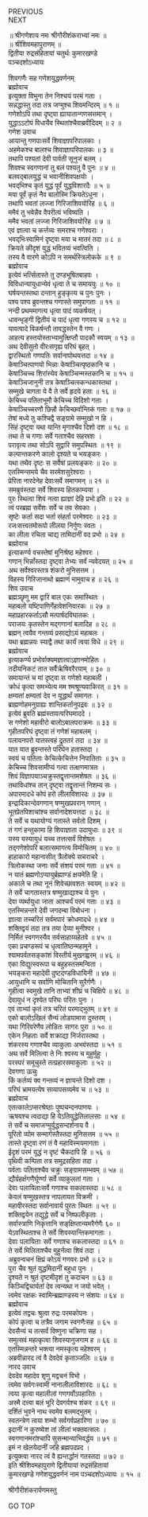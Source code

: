 PREVIOUS  
NEXT  
  
॥ श्रीगणेशाय नमः श्रीगौरीशंकराभ्यां नमः ॥  
॥ श्रीशिवमहापुराणम् ॥  
द्वितीया रुद्रसंहितायां चतुर्थः कुमारखण्डे  
पञ्चदशोऽध्यायः  
  
शिवगणैः सह गणेशयुद्धवर्णनम्  
ब्रह्मोवाच  
इत्युक्ता विभुना तेन निश्चयं परमं गताः ।  
सन्नद्धास्तु तदा तत्र जग्मुश्च शिवमन्दिरम् ॥ १ ॥  
गणेशोऽपि तथा दृष्ट्वा ह्यायातान्गणसत्तमान् ।  
युद्धाऽऽटोपं विधायैव स्थितांश्चैवाब्रवीदिदम् ॥ २ ॥  
गणेश उवाच  
आयान्तु गणपाःसर्वे शिवाज्ञापरिपालकाः ।  
अहमेकश्च बालश्च शिवाज्ञापरिपालकः ॥ ३ ॥  
तथापि पश्यतां देवी पार्वती सूनुजं बलम् ।  
शिवश्च स्वगणानां तु बलं पश्यतु वै पुनः ॥ ४ ॥  
बलवद्‌बालयुद्धं च भवानीशिवपक्षयोः ।  
भवद्‌भिश्च कृतं युद्धं पूर्वं युद्धविशारदैः ॥ ५ ॥  
मया पूर्वं कृतं नैव बालोस्मि क्रियतेऽधुना ।  
तथापि भवतां लज्जा गिरिजाशिवयोरिह ॥ ६ ॥  
ममैवं तु भवेन्नैव वैपरीत्यं भविष्यति ।  
ममैव भवतां लज्जा गिरिजाशिवयोरिह ॥ ७ ॥  
एवं ज्ञात्वा च कर्त्तव्यः समरश्च गणेश्वराः ।  
भवद्‌भिःस्वामिनं दृष्ट्वा मया च मातरं तदा ॥ ८ ॥  
क्रियते कीदृशं युद्धं भवितव्यं भवत्विति ।  
तस्य वै वारणे कोऽपि न समर्थस्त्रिलोकके ॥ ९ ॥  
ब्रह्मोवाच  
इत्येवं भर्त्सितास्ते तु दण्डभूषितबाहवः ।  
विविधान्यायुधान्येवं धृत्वा ते च समाययुः ॥ १० ॥  
घर्षयन्तस्तथा दन्तान् हुङ्‌कृत्य च पुनः पुनः ।  
पश्य पश्य ब्रुवन्तश्च गणास्ते समुपागताः ॥ ११ ॥  
नन्दी प्रथममागत्य धृत्वा पादं व्यकर्षयत् ।  
धावन्भृङ्‌गी द्वितीयं च पादं धृत्वा गणस्य च ॥ १२ ॥  
यावत्पादे विकर्षन्तौ तावद्धस्तेन वै गणः ।  
आहत्य हस्तयोस्ताभ्यामुत्क्षिप्तौ पादकौ स्वयम् ॥ १३ ॥  
अथ देवीसुतो वीरःसगृह्य परिघं बृहत् ।  
द्वारस्थितो गणपतिः सर्वानापोथयत्तदा ॥ १४ ॥  
केषाञ्चित्पाणयो भिन्नाः केषाञ्चित्पृष्ठकानि च ।  
केषाञ्चिच्च शिरांस्येव केषाञ्चिन्मस्तकानि च ॥ १५ ॥  
केषाञ्चिजानुनी तत्र केषाञ्चित्स्कन्धकास्तथा ।  
सम्मुखे चागता ये वै ते सर्वे हृदये हताः ॥ १६ ॥  
केचिच्च पतिताभूमौ केचिच्च विदिशो गताः ।  
केषाञ्चिच्चरणौ छिन्नौ केचिच्छर्वान्तिकं गताः ॥ १७ ॥  
तेषां मध्ये तु कश्चिद्वै सङ्‌ग्रामे सम्मुखो न हि ।  
सिंहं दृष्ट्वा यथा यान्ति मृगाश्चैव दिशो दश ॥ १८ ॥  
तथा ते च गणाः सर्वे गताश्चैव सहस्रशः ।  
परावृत्य तथा सोऽपि सुद्वारि समुपस्थितः ॥ १९ ॥  
कल्पान्तकरणे कालो दृश्यते च भयङ्‌करः ।  
यथा तथैव दृष्टः स सर्वेषां प्रलयङ्‌करः ॥ २० ॥  
एतस्मिन्समये चैव सरमेशसुरेश्वराः ।  
प्रेरिता नारदेनेह देवाःसर्वे समागमन् ॥ २१ ॥  
समब्रुवंस्तदा सर्वे शिवस्य हितकाम्यया ।  
पुरः स्थित्वा शिवं नत्वा ह्याज्ञां देहि प्रभो इति ॥ २२ ॥  
त्वं परब्रह्म सर्वेशः सर्वे च तव सेवकाः ।  
सृष्टेः कर्ता सदा भर्ता संहर्ता परमेश्वरः ॥ २३ ॥  
रजःसत्त्वतमोरूपो लीलया निर्गुणः स्वतः ।  
का लीला रचिता चाद्य तामिदानीं वद प्रभो ॥ २४ ॥  
ब्रह्मोवाच  
इत्याकर्ण्य वचस्तेषां मुनिश्रेष्ठ महेश्वरः ।  
गणान् भिन्नाँस्तदा दृष्ट्वा तेभ्यः सर्वं न्यवेदयत् ॥ २५ ॥  
अथ सर्वेश्वरस्तत्र शंकरो मुनिसत्तम ।  
विहस्य गिरिजानाथो ब्रह्माणं मामुवाच ह ॥ २६ ॥  
शिव उवाच  
ब्रह्मञ्छृणु मम द्वारि बाल एकः समास्थितः ।  
महाबलो यष्टिपाणिर्गेहावेशनिवारकः ॥ २७ ॥  
महाप्रहारकर्ताऽसौ मत्पार्षदविघातकः ।  
पराजयः कृतस्तेन मद्‌गणानां बलादिह ॥ २८ ॥  
ब्रह्मन् त्वयैव गन्तव्यं प्रसाद्योऽयं महाबलः ।  
यथा ब्रह्मन्नयः स्याद्वै तथा कार्यं त्वया विधे ॥ २९ ॥  
ब्रह्मोवाच  
इत्याकर्ण्य प्रभोर्वाक्यमज्ञात्वाऽज्ञानमोहितः ।  
तदीयनिकटं तात सर्वैर्ऋषिवरैरयाम् ॥ ३० ॥  
समायान्तं च मां दृष्ट्वा स गणेशो महाबली ।  
क्रोधं कृत्वा समभ्येत्य मम श्मश्रूण्यवाकिरत् ॥ ३१ ॥  
क्षम्यतां क्षम्यतां देव न युद्धार्थं समागतः ।  
ब्राह्मणोहमनुग्राह्यः शान्तिकर्तानुपद्रवः ॥ ३२ ॥  
इत्येवं ब्रुवति ब्रह्मंस्तावत्परिघमाददे ।  
स गणेशो महावीरो बालोऽबालपराक्रमः ॥ ३३ ॥  
गृहीतपरिघं दृष्ट्वा तं गणेशं महाबलम् ।  
पलायनपरो यातस्त्वहं द्रुततरं तदा ॥ ३४ ॥  
यात यात ब्रुवन्तस्ते परिघेन हतास्तदा ।  
स्वयं च पतिताः केचित्केचित्तेन निपातिताः ॥ ३५ ॥  
केचिच्च शिवसामीप्यं गत्वा तत्क्षणमात्रतः ।  
शिवं विज्ञापयाञ्चक्रुस्तद्वृत्तान्तमशेषतः ॥ ३६ ॥  
तथाविधांश्च तान् दृष्ट्वा तद्वृत्तान्तं निशम्य सः ।  
अपारमादधे कोपं हरो लीलाविशारदः ॥ ३७ ॥  
इन्द्रादिकान्देवगणान् षण्मुखप्रवरान् गणान् ।  
भूतप्रेतपिशाचांश्च सर्वानादेशयत्तदा ॥ ३८ ॥  
ते सर्वे च यथायोग्यं गतास्ते सर्वतो दिशम् ।  
तं गणं हन्तुकामा हि शिवाज्ञाता उदायुधाः ॥ ३९ ॥  
यस्य यस्यायुधं यच्च तत्तत्सर्वं विशेषतः ।  
तद्‌गणेशोपरि बलात्समागत्य विमोचितम् ॥ ४० ॥  
हाहाकारो महानासीत् त्रैलोक्ये सचराचरे ।  
त्रिलोकस्था जनाः सर्वे संशयं परमं गताः ॥ ४१ ॥  
न यातं ब्रह्मणोऽप्यायुर्ब्रह्माण्डं क्षयमेति हि ।  
अकाले च तथा नूनं शिवेच्छावशतः स्वयम् ॥ ४२ ॥  
ते सर्वे चागतास्तत्र षण्मुखाद्याश्च ये पुनः ।  
देवा व्यर्थायुधा जाता आश्चर्यं परमं गताः ॥ ४३ ॥  
एतस्मिन्नन्तरे देवी जगदम्बा विबोधना ।  
ज्ञात्वा तच्चरितं सर्वमपारं क्रोधमादधे ॥ ४४ ॥  
शक्तिद्वयं तदा तत्र तया देव्या मुनीश्वर ।  
निर्मितं स्वगणस्यैव सर्वसाहाय्यहेतवे ॥ ४५ ॥  
एका प्रचण्डरूपं च धृत्वातिष्ठन्महामुने ।  
श्यामपर्वतसङ्‌कांशं विस्तीर्य मुखगह्वरम् ॥ ४६ ॥  
एका विद्युत्स्वरूपा च बहुहस्तसमन्विता ।  
भयङ्‌करा महादेवी दुष्टदण्डविधायिनी ॥ ४७ ॥  
आयुधानि च सर्वाणि मोचितानि सुरैर्गणैः ।  
गृहीत्वा स्वमुखे तानि ताभ्यां शीघ्रं च चिक्षिपे ॥ ४८ ॥  
देवायुधं न दृश्येत परिघः परितः पुनः ।  
एवं ताभ्यां कृतं तत्र चरितं परमाद्‌भुतम् ॥ ४९ ॥  
एको बालोऽखिलं सैन्यं लोडयामास दुस्तरम् ।  
यथा गिरिवरेणैव लोडितः सागरः पुरा ॥ ५० ॥  
एकेन निहताः सर्वे शक्राद्या निर्जरास्तथा ।  
शंकरस्य गणाश्चैव व्याकुलाः अभवंस्तदा ॥ ५१ ॥  
अथ सर्वे मिलित्वा ते निः श्वस्य च मुहुर्मुहुः ।  
परस्परं समूचुस्ते तत्प्रहारसमाकुलाः ॥ ५२ ॥  
देवगणा ऊचुः  
किं कर्तव्यं क्व गन्तव्यं न ज्ञायन्ते दिशो दश ।  
परिघं भ्रामयत्येष सव्यापसव्यमेव च ॥ ५३ ॥  
ब्रह्मोवाच  
एतत्कालेऽप्सरश्रेष्ठाः पुष्पचन्दनपाणयः ।  
ऋषयश्च त्वदाद्या हि येऽतियुद्धेतिलालसाः ॥ ५४ ॥  
ते सर्वे च समाजग्मुर्युद्धसन्दर्शनाय वै ।  
पूरितो व्योम सन्मार्गस्तैस्तदा मुनिसत्तम ॥ ५५ ॥  
तास्ते दृष्ट्वा रणं तं वै महाविस्मयमागताः ।  
ईदृशं परमं युद्धं न दृष्टं चैकदापि हि ॥ ५६ ॥  
पृथिवी कम्पिता तत्र समुद्रसहिता तदा ।  
पर्वताः पतिताश्चैव चक्रुः सङ्‌ग्रामसम्भवम् ॥ ५७ ॥  
द्यौर्ग्रहर्क्षगणैर्घूर्ण्णा सर्वे व्याकुलतां गताः ।  
देवाः पलायिताःसर्वे गणाश्च सकलास्तदा ॥ ५८ ॥  
केवलं षण्मुखस्तत्र नापलायत विक्रमी ।  
महावीरस्तदा सर्वानावार्य पुरतः स्थितः ॥ ५९ ॥  
शक्तिद्वयेन तद्युद्धे सर्वे च निष्फलीकृताः ।  
सर्वास्त्राणि निकृत्तानि सङ्‌क्षिप्तान्यमरैर्गणैः ६० ॥  
येऽवस्थिताश्च ते सर्वे शिवस्यान्तिकमागताः ।  
देवाः पलायिताः सर्वे गणाश्च सकलास्तदा ॥ ६१ ॥  
ते सर्वे मिलिताश्चैव मुहुर्नत्वा शिवं तदा ।  
अब्रुवन्वचनं क्षिप्रं कोऽयं गणवरः प्रभो ॥ ६२ ॥  
पुरा चैव श्रुतं युद्धमिदानीं बहुधा पुनः ।  
दृश्यते न श्रुतं दृष्टमीदृशं तु कदाचन ॥ ६३ ॥  
किञ्चिद्विचार्यतां देव त्वन्यथा न जयो भवेत् ।  
त्वमेव रक्षकः स्वामिन्ब्रह्माण्डस्य न संशयः ॥ ६४ ॥  
ब्रह्मोवाच  
इत्येवं तद्वचः श्रुत्वा रुद्रः परमकोपनः ।  
कोपं कृत्वा च तत्रैव जगाम स्वगणैःसह ॥ ६५ ॥  
देवसैन्यं च तत्सर्वं विष्णुना चक्रिणा सह ।  
समुत्सवं महत्कृत्वा शिवस्यानुजगाम ह ॥ ६६ ॥  
एतस्मिन्नन्तरे भक्त्या नमस्कृत्य महेश्वरम् ।  
अब्रवीन्नारद त्वं वै देवदेवं कृताञ्जलिः ॥ ६७ ॥  
नारद उवाच  
देवदेव महादेव शृणु मद्वचनं विभो ।  
त्वमेव सर्वगःस्वामी नानालीलाविशारदः ॥ ६८ ॥  
त्वया कृत्वा महालीलां गणगर्वोऽपहारितः ।  
अस्मै दत्त्वा बलं भूरि देवगर्वश्च शंकर ॥ ६९ ॥  
दर्शितं भुवने नाथ स्वमेव बलमद्‌भुतम् ।  
स्वतन्त्रेण त्वया शम्भो सर्वगर्वप्रहारिणा ॥ ७० ॥  
इदानीं न कुरुष्वेश तां लीलां भक्तवत्सलः ।  
स्वगणानमरांश्चापि सुसन्मान्याभिवर्द्धय ॥ ७१ ॥  
इमं न खेलयेदानीं जहि ब्रह्मपदप्रद ।  
इत्युक्त्वा नारद त्वं वै ह्यन्तर्द्धानं गतस्तदा ॥ ७२ ॥  
इति श्रीशिवमहापुराणे द्वितीयायां रुद्रसंहितायां  
कुमारखण्डे गणेशयुद्धवर्णनं नाम पञ्चदशोऽध्यायः ॥ १५ ॥  
  
  
श्रीगौरीशंकरार्पणमस्तु  
  
GO TOP
